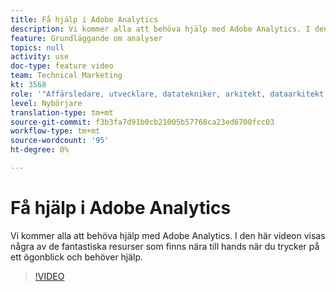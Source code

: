 ```yaml
---
title: Få hjälp i Adobe Analytics
description: Vi kommer alla att behöva hjälp med Adobe Analytics. I den här videon visas några av de fantastiska resurser som finns nära till hands när du trycker på ett ögonblick och behöver hjälp.
feature: Grundläggande om analyser
topics: null
activity: use
doc-type: feature video
team: Technical Marketing
kt: 3568
role: '"Affärsledare, utvecklare, datatekniker, arkitekt, dataarkitekt, administratör, ledare"'
level: Nybörjare
translation-type: tm+mt
source-git-commit: f3b3fa7d91b0cb21005b57768ca23ed6700fcc03
workflow-type: tm+mt
source-wordcount: '95'
ht-degree: 0%

---
```



# Få hjälp i Adobe Analytics

Vi kommer alla att behöva hjälp med Adobe Analytics. I den här videon visas några av de fantastiska resurser som finns nära till hands när du trycker på ett ögonblick och behöver hjälp.

>[!VIDEO](https://video.tv.adobe.com/v/28753/?quality=12)
